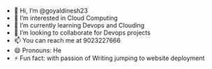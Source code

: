 - 👋 Hi, I’m @goyaldinesh23
- 👀 I’m interested in Cloud Computing
- 🌱 I’m currently learning Devops and Clouding
- 💞️ I’m looking to collaborate for Devops projects  
- 📫 You can reach me at 9023227666
- 😄 Pronouns: He
- ⚡ Fun fact: with passion of Writing jumping to website deployment 

<!---
DineshGoyal23/DineshGoyal23 is a ✨ special ✨ repository because its `README.md` (this file) appears on your GitHub profile.
You can click the Preview link to take a look at your changes.
--->
